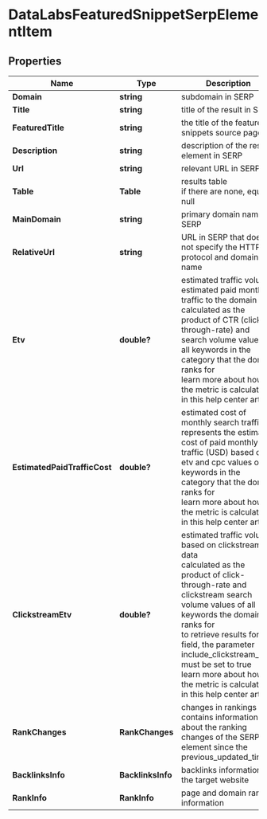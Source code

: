 # DataLabsFeaturedSnippetSerpElementItem


## Properties

| Name | Type | Description | Notes |
|------------ | ------------- | ------------- | -------------|
**Domain** | **string** | subdomain in SERP |[optional]|
**Title** | **string** | title of the result in SERP |[optional]|
**FeaturedTitle** | **string** | the title of the featured snippets source page |[optional]|
**Description** | **string** | description of the results element in SERP |[optional]|
**Url** | **string** | relevant URL in SERP |[optional]|
**Table** | **Table** | results table<br>if there are none, equals null |[optional]|
**MainDomain** | **string** | primary domain name in SERP |[optional]|
**RelativeUrl** | **string** | URL in SERP that does not specify the HTTPs protocol and domain name |[optional]|
**Etv** | **double?** | estimated traffic volume<br>estimated paid monthly traffic to the domain<br>calculated as the product of CTR (click-through-rate) and search volume values of all keywords in the category that the domain ranks for<br>learn more about how the metric is calculated in this help center article |[optional]|
**EstimatedPaidTrafficCost** | **double?** | estimated cost of monthly search traffic<br>represents the estimated cost of paid monthly traffic (USD) based on etv and cpc values of all keywords in the category that the domain ranks for<br>learn more about how the metric is calculated in this help center article |[optional]|
**ClickstreamEtv** | **double?** | estimated traffic volume based on clickstream data<br>calculated as the product of click-through-rate and clickstream search volume values of all keywords the domain ranks for<br>to retrieve results for this field, the parameter include_clickstream_data must be set to true<br>learn more about how the metric is calculated in this help center article |[optional]|
**RankChanges** | **RankChanges** | changes in rankings<br>contains information about the ranking changes of the SERP element since the previous_updated_time |[optional]|
**BacklinksInfo** | **BacklinksInfo** | backlinks information for the target website |[optional]|
**RankInfo** | **RankInfo** | page and domain rank information |[optional]|